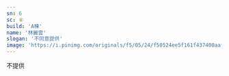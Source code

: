 ```yaml
---
sn: 6
sc: ⑥
build: 'A棟'
name: '林麗雲'
slogan: '不同意提供'
image: 'https://i.pinimg.com/originals/f5/05/24/f50524ee5f161f437400aaf215c9e12f.jpg'
---
```

不提供
